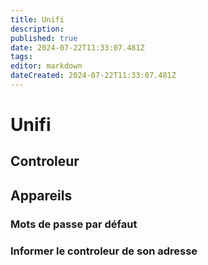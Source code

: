 ```yaml
---
title: Unifi
description: 
published: true
date: 2024-07-22T11:33:07.481Z
tags: 
editor: markdown
dateCreated: 2024-07-22T11:33:07.481Z
---
```


# Unifi

## Controleur

## Appareils

### Mots de passe par défaut

### Informer le controleur de son adresse

```shell

```